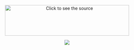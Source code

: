 <div align="center">
  <img class="image" width="400" height="100" src="header.svg" alt="Click to see the source">
</div>

<p align="center">
  <a href="https://skillicons.dev">
    <img src="https://skillicons.dev/icons?i=css,html,js,py,supabase,threejs" />
  </a>
</p>
